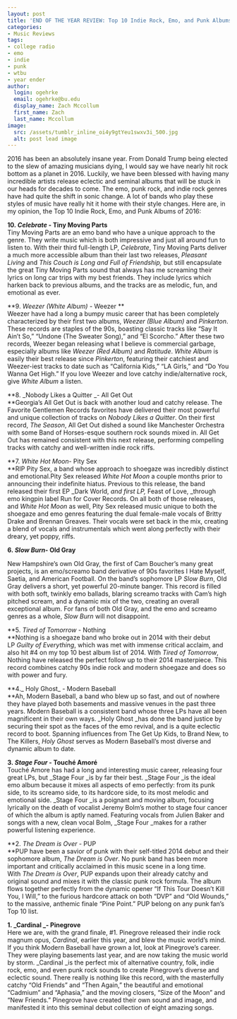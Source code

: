 ```yaml
---
layout: post
title: 'END OF THE YEAR REVIEW: Top 10 Indie Rock, Emo, and Punk Albums of 2016'
categories:
- Music Reviews
tags:
- college radio
- emo
- indie
- punk
- wtbu
- year ender
author:
  login: ogehrke
  email: ogehrke@bu.edu
  display_name: Zach Mccollum
  first_name: Zach
  last_name: Mccollum
image:
  src: /assets/tumblr_inline_oi4y9gtYeu1swxv3i_500.jpg
  alt: post lead image
---
```

2016 has been an absolutely insane year. From Donald Trump being elected to the slew of amazing musicians dying, I would say we have nearly hit rock bottom as a planet in 2016. Luckily, we have been blessed with having many incredible artists release eclectic and seminal albums that will be stuck in our heads for decades to come. The emo, punk rock, and indie rock genres have had quite the shift in sonic change. A lot of bands who play these styles of music have really hit it home with their style changes. Here are, in my opinion, the Top 10 Indie Rock, Emo, and Punk Albums of 2016:

**10. _Celebrate_ - Tiny Moving Parts**  
Tiny Moving Parts are an emo band who have a unique approach to the genre. They write music which is both impressive and just all around fun to listen to. With their third full-length LP, _Celebrate_, Tiny Moving Parts deliver a much more accessible album than their last two releases, _Pleasant Living_ and _This Couch is Long and Full of Friendship,_ but still encapsulate the great Tiny Moving Parts sound that always has me screaming their lyrics on long car trips with my best friends. They include lyrics which harken back to previous albums, and the tracks are as melodic, fun, and emotional as ever.

**9. _Weezer (White Album)_ - Weezer **  
Weezer have had a long a bumpy music career that has been completely characterized by their first two albums, _Weezer (Blue Album)_ and _Pinkerton_. These records are staples of the 90s, boasting classic tracks like “Say It Ain’t So,” “Undone (The Sweater Song),” and “El Scorcho.” After these two records, Weezer began releasing what I believe is commercial garbage, especially albums like _Weezer (Red Album)_ and _Ratitude_. _White Album_ is easily their best release since _Pinkerton_, featuring their catchiest and Weezer-iest tracks to date such as “California Kids,” “LA Girls,” and “Do You Wanna Get High.” If you love Weezer and love catchy indie/alternative rock, give _White Album_ a listen.

**8. _Nobody Likes a Quitter _\- All Get Out  
**Georgia’s All Get Out is back with another loud and catchy release. The Favorite Gentlemen Records favorites have delivered their most powerful and unique collection of tracks on _Nobody Likes a Quitter_. On their first record, _The Season_, All Get Out dished a sound like Manchester Orchestra with some Band of Horses-esque southern rock sounds mixed in. All Get Out has remained consistent with this next release, performing compelling tracks with catchy and well-written indie rock riffs.

**7. _White Hot Moon_\- Pity Sex  
**RIP Pity Sex, a band whose approach to shoegaze was incredibly distinct and emotional.Pity Sex released _White Hot Moon_ a couple months prior to announcing their indefinite hiatus. Previous to this release, the band released their first EP _Dark World, _and first LP,_ Feast of Love, _through emo kingpin label Run for Cover Records. On all both of those releases, and _White Hot Moon_ as well, Pity Sex released music unique to both the shoegaze and emo genres featuring the dual female-male vocals of Britty Drake and Brennan Greaves. Their vocals were set back in the mix, creating a blend of vocals and instrumentals which went along perfectly with their dreary, yet poppy, riffs.

**6. _Slow Burn_\- Old Gray**

New Hampshire’s own Old Gray, the first of Cam Boucher’s many great projects, is an emo/screamo band derivative of 90s favorites I Hate Myself, Saetia, and American Football. On the band’s sophomore LP _Slow Burn_, Old Gray delivers a short, yet powerful 20-minute banger. This record is filled with both soft, twinkly emo ballads, blaring screamo tracks with Cam’s high pitched scream, and a dynamic mix of the two, creating an overall exceptional album. For fans of both Old Gray, and the emo and screamo genres as a whole, _Slow Burn_ will not disappoint.

**5. _Tired of Tomorrow_ - Nothing  
**Nothing is a shoegaze band who broke out in 2014 with their debut LP _Guilty of Everything_, which was met with immense critical acclaim, and also hit #4 on my top 10 best album list of 2014. With _Tired of Tomorrow_, Nothing have released the perfect follow up to their 2014 masterpiece. This record combines catchy 90s indie rock and modern shoegaze and does so with power and fury.

**4._ Holy Ghost_ - Modern Baseball  
**Ah, Modern Baseball, a band who blew up so fast, and out of nowhere they have played both basements and massive venues in the past three years. Modern Baseball is a consistent band whose three LPs have all been magnificent in their own ways. _Holy Ghost _has done the band justice by securing their spot as the faces of the emo revival, and is a quite eclectic record to boot. Spanning influences from The Get Up Kids, to Brand New, to The Killers, _Holy Ghost_ serves as Modern Baseball’s most diverse and dynamic album to date.

**3. _Stage Four_ - Touché Amoré**  
Touché Amore has had a long and interesting music career, releasing four great LPs, but _Stage Four _is by far their best. _Stage Four _is the ideal emo album because it mixes all aspects of emo perfectly: from its punk side, to its screamo side, to its hardcore side, to its most melodic and emotional side. _Stage Four _is a poignant and moving album, focusing lyrically on the death of vocalist Jeremy Bolm’s mother to stage four cancer of which the album is aptly named. Featuring vocals from Julien Baker and songs with a new, clean vocal Bolm, _Stage Four _makes for a rather powerful listening experience.

**2. _The Dream is Over_ - PUP  
**PUP have been a savior of punk with their self-titled 2014 debut and their sophomore album, _The Dream is Over_. No punk band has been more important and critically acclaimed in this music scene in a long time. With _The Dream is Over_, PUP expands upon their already catchy and original sound and mixes it with the classic punk rock formula. The album flows together perfectly from the dynamic opener “If This Tour Doesn’t Kill You, I Will,” to the furious hardcore attack on both “DVP” and “Old Wounds,” to the massive, anthemic finale “Pine Point.” PUP belong on any punk fan’s Top 10 list.

**1. _Cardinal _\- Pinegrove**  
Here we are, with the grand finale, #1. Pinegrove released their indie rock magnum opus, _Cardinal_, earlier this year, and blew the music world’s mind. If you think Modern Baseball have grown a lot, look at Pinegrove’s career. They were playing basements last year, and are now taking the music world by storm. _Cardinal _is the perfect mix of alternative country, folk, indie rock, emo, and even punk rock sounds to create Pinegrove’s diverse and eclectic sound. There really is nothing like this record, with the masterfully catchy “Old Friends” and “Then Again,” the beautiful and emotional “Cadmium” and “Aphasia,” and the moving closers, “Size of the Moon” and “New Friends.” Pinegrove have created their own sound and image, and manifested it into this seminal debut collection of eight amazing songs.